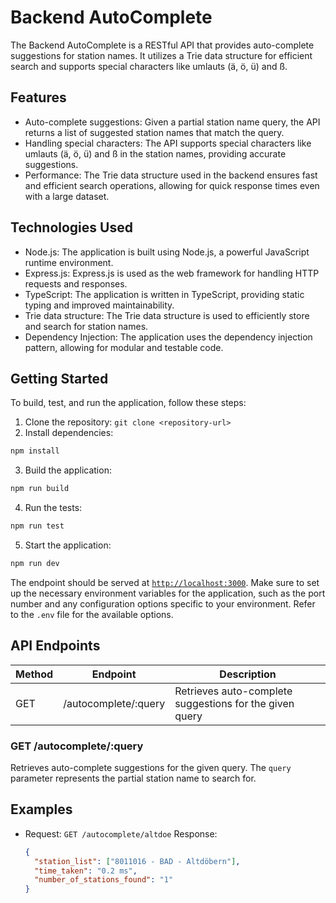 # Backend AutoComplete

The Backend AutoComplete is a RESTful API that provides auto-complete suggestions for station names. It utilizes a Trie data structure for efficient search and supports special characters like umlauts (ä, ö, ü) and ß.

## Features

- Auto-complete suggestions: Given a partial station name query, the API returns a list of suggested station names that match the query.
- Handling special characters: The API supports special characters like umlauts (ä, ö, ü) and ß in the station names, providing accurate suggestions.
- Performance: The Trie data structure used in the backend ensures fast and efficient search operations, allowing for quick response times even with a large dataset.

## Technologies Used

- Node.js: The application is built using Node.js, a powerful JavaScript runtime environment.
- Express.js: Express.js is used as the web framework for handling HTTP requests and responses.
- TypeScript: The application is written in TypeScript, providing static typing and improved maintainability.
- Trie data structure: The Trie data structure is used to efficiently store and search for station names.
- Dependency Injection: The application uses the dependency injection pattern, allowing for modular and testable code.

## Getting Started

To build, test, and run the application, follow these steps:

1. Clone the repository: `git clone <repository-url>`
2. Install dependencies:

```bash
npm install
```

3. Build the application:

```bash
npm run build
```

4. Run the tests:

```bash
npm run test
```

5. Start the application:

```bash
npm run dev
```

The endpoint should be served at [`http://localhost:3000`](http://localhost:3000).
Make sure to set up the necessary environment variables for the application, such as the port number and any configuration options specific to your environment. Refer to the `.env` file for the available options.

## API Endpoints

| Method | Endpoint             | Description                                             |
| ------ | -------------------- | ------------------------------------------------------- |
| GET    | /autocomplete/:query | Retrieves auto-complete suggestions for the given query |

### GET /autocomplete/:query

Retrieves auto-complete suggestions for the given query. The `query` parameter represents the partial station name to search for.

## Examples

- Request: `GET /autocomplete/altdoe`
  Response:
  ```json
  {
    "station_list": ["8011016 - BAD - Altdöbern"],
    "time_taken": "0.2 ms",
    "number_of_stations_found": "1"
  }
  ```
